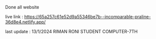 Done all website 

live link : https://65a257c61e52d9a55346be7b--incomparable-praline-36d8e4.netlify.app/ 

last update : 13/1/2024
RIMAN RONI 
STUDENT COMPUTER-7TH


